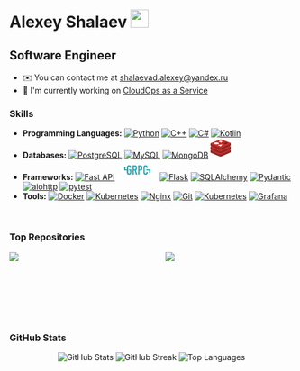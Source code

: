 Alexey Shalaev <a href="https://www.linkedin.com/in/aleksei-shalaev-701919286/" target="_blank" rel="noreferrer"> <picture> <source media="(prefers-color-scheme: dark)" srcset="https://raw.githubusercontent.com/danielcranney/readme-generator/main/public/icons/socials/linkedin-dark.svg" /> <source media="(prefers-color-scheme: light)" srcset="https://raw.githubusercontent.com/danielcranney/readme-generator/main/public/icons/socials/linkedin.svg" /> <img src="https://raw.githubusercontent.com/danielcranney/readme-generator/main/public/icons/socials/linkedin.svg" width="32" height="32" /> </picture> </a>
======================================================================================================================================

Software Engineer
-----------------

* ✉️  You can contact me at [shalaevad.alexey@yandex.ru](mailto:shalaevad.alexey@yandex.ru)
* 🚀  I'm currently working on [CloudOps as a Service](http://coaas.ru)


### Skills

- **Programming Languages:**  <a href="https://www.python.org/" target="_blank" rel="noreferrer"><img src="https://raw.githubusercontent.com/danielcranney/readme-generator/main/public/icons/skills/python-colored.svg" width="36" height="36" alt="Python" /></a> <a href="https://docs.microsoft.com/en-us/cpp/?view=msvc-170" target="_blank" rel="noreferrer"><img src="https://raw.githubusercontent.com/danielcranney/readme-generator/main/public/icons/skills/cplusplus-colored.svg" width="36" height="36" alt="C++" /></a> <a href="https://docs.microsoft.com/en-us/dotnet/csharp/" target="_blank" rel="noreferrer"><img src="https://raw.githubusercontent.com/danielcranney/readme-generator/main/public/icons/skills/csharp-colored.svg" width="36" height="36" alt="C#" /></a> <a href="https://kotlinlang.org/" target="_blank" rel="noreferrer"><img src="https://raw.githubusercontent.com/danielcranney/readme-generator/main/public/icons/skills/kotlin-colored.svg" width="36" height="36" alt="Kotlin" /></a>
- **Databases:** <a href="https://www.postgresql.org/" target="_blank" rel="noreferrer"><img src="https://raw.githubusercontent.com/danielcranney/readme-generator/main/public/icons/skills/postgresql-colored.svg" width="36" height="36" alt="PostgreSQL" /></a> <a href="https://www.mysql.com/" target="_blank" rel="noreferrer"><img src="https://raw.githubusercontent.com/danielcranney/readme-generator/main/public/icons/skills/mysql-colored.svg" width="36" height="36" alt="MySQL" /></a> <a href="https://www.mongodb.com/" target="_blank" rel="noreferrer"><img src="https://raw.githubusercontent.com/danielcranney/readme-generator/main/public/icons/skills/mongodb-colored.svg" width="36" height="36" alt="MongoDB" /></a> <a href="https://redis.io/" target="_blank" rel="noreferrer"><img src="assets/icons/redis.svg" height="36" alt="Redis" /></a>
- **Frameworks:** <a href="https://fastapi.tiangolo.com/" target="_blank" rel="noreferrer"><img src="https://raw.githubusercontent.com/danielcranney/readme-generator/main/public/icons/skills/fastapi-colored.svg" width="36" height="36" alt="Fast API" /></a> <a href="https://grpc.io/" target="_blank" rel="noreferrer"><img src="assets/icons/grpcio.svg" height="36" alt="gRPC" /></a> <a href="https://flask.palletsprojects.com/en/stable" target="_blank" rel="noreferrer"><img src="https://raw.githubusercontent.com/danielcranney/readme-generator/main/public/icons/skills/flask-colored.svg" width="36" height="36" alt="Flask" /></a> <a href="https://www.sqlalchemy.org/" target="_blank" rel="noreferrer"><img src="https://upload.wikimedia.org/wikipedia/commons/d/d7/SQLAlchemy.svg" height="36" alt="SQLAlchemy" /></a> <a href="https://docs.pydantic.dev/latest/" target="_blank" rel="noreferrer"><img src="https://docs.pydantic.dev/latest/logo-white.svg" width="36" height="36" alt="Pydantic" /></a> <a href="https://docs.aiohttp.org/en/stable/" target="_blank" rel="noreferrer"><img src="https://docs.aiohttp.org/en/stable/_static/aiohttp-plain.svg" height="36" alt="aiohttp" /></a> <a href="https://docs.pytest.org/en/stable/" target="_blank" rel="noreferrer"><img src="https://upload.wikimedia.org/wikipedia/commons/b/ba/Pytest_logo.svg" height="36" alt="pytest" /></a>
- **Tools:** <a href="https://www.docker.com/" target="_blank" rel="noreferrer"><img src="https://raw.githubusercontent.com/danielcranney/readme-generator/main/public/icons/skills/docker-colored.svg" height="36" alt="Docker" /></a> <a href="https://kubernetes.io/" target="_blank" rel="noreferrer"><img src="https://upload.wikimedia.org/wikipedia/commons/3/39/Kubernetes_logo_without_workmark.svg" height="36" alt="Kubernetes" /></a> <a href="https://nginx.org/en/" target="_blank" rel="noreferrer"><img src="https://upload.wikimedia.org/wikipedia/commons/c/c5/Nginx_logo.svg" height="24" alt="Nginx" /></a> <a href="https://git-scm.com/" target="_blank" rel="noreferrer"><img src="https://raw.githubusercontent.com/danielcranney/readme-generator/main/public/icons/skills/git-colored.svg" width="36" height="36" alt="Git" /></a> <a href="https://kubernetes.io/" target="_blank" rel="noreferrer"><img src="https://upload.wikimedia.org/wikipedia/commons/3/39/Kubernetes_logo_without_workmark.svg" height="36" alt="Kubernetes" /></a> <a href="https://grafana.com/" target="_blank" rel="noreferrer"><img src="https://upload.wikimedia.org/wikipedia/commons/a/a1/Grafana_logo.svg" height="36" alt="Grafana" /></a>

<br />

### Top Repositories

<div width="100%" align="center"><a href="https://github.com/AlexeyShalaev/geo-distributed-billing" align="left"><img align="left" width="45%" src="https://github-readme-stats.vercel.app/api/pin/?username=AlexeyShalaev&repo=geo-distributed-billing&title_color=0891b2&text_color=ffffff&icon_color=0891b2&bg_color=1c1917&hide_border=true&locale=en" /></a><a href="https://github.com/AlexeyShalaev/GooglePlayDataset" align="right"><img align="right" width="45%" src="https://github-readme-stats.vercel.app/api/pin/?username=AlexeyShalaev&repo=GooglePlayDataset&title_color=0891b2&text_color=ffffff&icon_color=0891b2&bg_color=1c1917&hide_border=true&locale=en" /></a></div><br /><br /><br /><br /><br /><br />

<br />

### GitHub Stats

<p align="center">
  <img src="https://github-readme-stats.vercel.app/api?username=AlexeyShalaev&show_icons=true&hide=&count_private=true&title_color=0891b2&text_color=ffffff&icon_color=0891b2&bg_color=1c1917&hide_border=true&show_icons=true" alt="GitHub Stats" />
  <img src="https://github-readme-streak-stats.herokuapp.com/?user=AlexeyShalaev&stroke=ffffff&background=1c1917&ring=0891b2&fire=0891b2&currStreakNum=ffffff&currStreakLabel=0891b2&sideNums=ffffff&sideLabels=ffffff&dates=ffffff&hide_border=true" alt="GitHub Streak" />
  <img src="https://github-readme-stats.vercel.app/api/top-langs/?username=AlexeyShalaev&langs_count=10&title_color=0891b2&text_color=ffffff&icon_color=0891b2&bg_color=1c1917&hide_border=true&locale=en&custom_title=Top%20%Languages" alt="Top Languages" />
</p>
